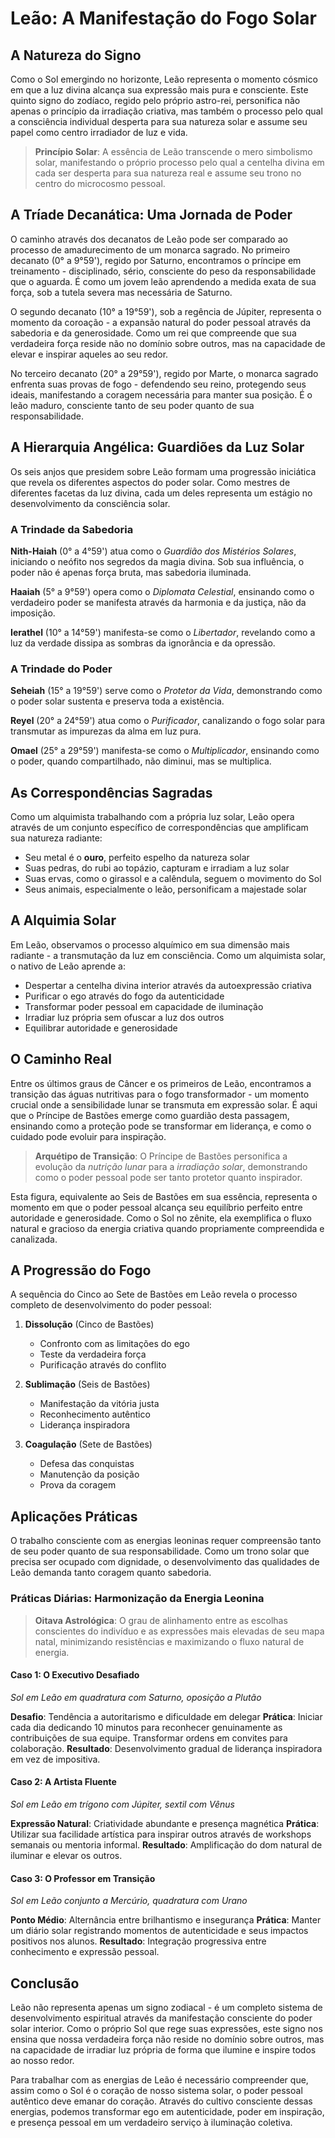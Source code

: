 # Leão: A Manifestação do Fogo Solar

## A Natureza do Signo

Como o Sol emergindo no horizonte, Leão representa o momento cósmico em que a luz divina alcança sua expressão mais pura e consciente. Este quinto signo do zodíaco, regido pelo próprio astro-rei, personifica não apenas o princípio da irradiação criativa, mas também o processo pelo qual a consciência individual desperta para sua natureza solar e assume seu papel como centro irradiador de luz e vida.

> **Princípio Solar**: A essência de Leão transcende o mero simbolismo solar, manifestando o próprio processo pelo qual a centelha divina em cada ser desperta para sua natureza real e assume seu trono no centro do microcosmo pessoal.

## A Tríade Decanática: Uma Jornada de Poder

O caminho através dos decanatos de Leão pode ser comparado ao processo de amadurecimento de um monarca sagrado. No primeiro decanato (0° a 9°59'), regido por Saturno, encontramos o príncipe em treinamento - disciplinado, sério, consciente do peso da responsabilidade que o aguarda. É como um jovem leão aprendendo a medida exata de sua força, sob a tutela severa mas necessária de Saturno.

O segundo decanato (10° a 19°59'), sob a regência de Júpiter, representa o momento da coroação - a expansão natural do poder pessoal através da sabedoria e da generosidade. Como um rei que compreende que sua verdadeira força reside não no domínio sobre outros, mas na capacidade de elevar e inspirar aqueles ao seu redor.

No terceiro decanato (20° a 29°59'), regido por Marte, o monarca sagrado enfrenta suas provas de fogo - defendendo seu reino, protegendo seus ideais, manifestando a coragem necessária para manter sua posição. É o leão maduro, consciente tanto de seu poder quanto de sua responsabilidade.

## A Hierarquia Angélica: Guardiões da Luz Solar

Os seis anjos que presidem sobre Leão formam uma progressão iniciática que revela os diferentes aspectos do poder solar. Como mestres de diferentes facetas da luz divina, cada um deles representa um estágio no desenvolvimento da consciência solar.

### A Trindade da Sabedoria

**Nith-Haiah** (0° a 4°59') atua como o *Guardião dos Mistérios Solares*, iniciando o neófito nos segredos da magia divina. Sob sua influência, o poder não é apenas força bruta, mas sabedoria iluminada.

**Haaiah** (5° a 9°59') opera como o *Diplomata Celestial*, ensinando como o verdadeiro poder se manifesta através da harmonia e da justiça, não da imposição.

**Ierathel** (10° a 14°59') manifesta-se como o *Libertador*, revelando como a luz da verdade dissipa as sombras da ignorância e da opressão.

### A Trindade do Poder

**Seheiah** (15° a 19°59') serve como o *Protetor da Vida*, demonstrando como o poder solar sustenta e preserva toda a existência.

**Reyel** (20° a 24°59') atua como o *Purificador*, canalizando o fogo solar para transmutar as impurezas da alma em luz pura.

**Omael** (25° a 29°59') manifesta-se como o *Multiplicador*, ensinando como o poder, quando compartilhado, não diminui, mas se multiplica.

## As Correspondências Sagradas

Como um alquimista trabalhando com a própria luz solar, Leão opera através de um conjunto específico de correspondências que amplificam sua natureza radiante:

- Seu metal é o **ouro**, perfeito espelho da natureza solar
- Suas pedras, do rubi ao topázio, capturam e irradiam a luz solar
- Suas ervas, como o girassol e a calêndula, seguem o movimento do Sol
- Seus animais, especialmente o leão, personificam a majestade solar

## A Alquimia Solar

Em Leão, observamos o processo alquímico em sua dimensão mais radiante - a transmutação da luz em consciência. Como um alquimista solar, o nativo de Leão aprende a:

- Despertar a centelha divina interior através da autoexpressão criativa
- Purificar o ego através do fogo da autenticidade
- Transformar poder pessoal em capacidade de iluminação
- Irradiar luz própria sem ofuscar a luz dos outros
- Equilibrar autoridade e generosidade

## O Caminho Real

Entre os últimos graus de Câncer e os primeiros de Leão, encontramos a transição das águas nutritivas para o fogo transformador - um momento crucial onde a sensibilidade lunar se transmuta em expressão solar. É aqui que o Príncipe de Bastões emerge como guardião desta passagem, ensinando como a proteção pode se transformar em liderança, e como o cuidado pode evoluir para inspiração.

> **Arquétipo de Transição**: O Príncipe de Bastões personifica a evolução da *nutrição lunar* para a *irradiação solar*, demonstrando como o poder pessoal pode ser tanto protetor quanto inspirador.

Esta figura, equivalente ao Seis de Bastões em sua essência, representa o momento em que o poder pessoal alcança seu equilíbrio perfeito entre autoridade e generosidade. Como o Sol no zênite, ela exemplifica o fluxo natural e gracioso da energia criativa quando propriamente compreendida e canalizada.

## A Progressão do Fogo

A sequência do Cinco ao Sete de Bastões em Leão revela o processo completo de desenvolvimento do poder pessoal:

1. **Dissolução** (Cinco de Bastões)
   - Confronto com as limitações do ego
   - Teste da verdadeira força
   - Purificação através do conflito

2. **Sublimação** (Seis de Bastões)
   - Manifestação da vitória justa
   - Reconhecimento autêntico
   - Liderança inspiradora

3. **Coagulação** (Sete de Bastões)
   - Defesa das conquistas
   - Manutenção da posição
   - Prova da coragem

## Aplicações Práticas

O trabalho consciente com as energias leoninas requer compreensão tanto de seu poder quanto de sua responsabilidade. Como um trono solar que precisa ser ocupado com dignidade, o desenvolvimento das qualidades de Leão demanda tanto coragem quanto sabedoria.

### Práticas Diárias: Harmonização da Energia Leonina

> **Oitava Astrológica**: O grau de alinhamento entre as escolhas conscientes do indivíduo e as expressões mais elevadas de seu mapa natal, minimizando resistências e maximizando o fluxo natural de energia.

#### Caso 1: O Executivo Desafiado
*Sol em Leão em quadratura com Saturno, oposição a Plutão*

**Desafio**: Tendência a autoritarismo e dificuldade em delegar
**Prática**: Iniciar cada dia dedicando 10 minutos para reconhecer genuinamente as contribuições de sua equipe. Transformar ordens em convites para colaboração.
**Resultado**: Desenvolvimento gradual de liderança inspiradora em vez de impositiva.

#### Caso 2: A Artista Fluente
*Sol em Leão em trígono com Júpiter, sextil com Vênus*

**Expressão Natural**: Criatividade abundante e presença magnética
**Prática**: Utilizar sua facilidade artística para inspirar outros através de workshops semanais ou mentoria informal.
**Resultado**: Amplificação do dom natural de iluminar e elevar os outros.

#### Caso 3: O Professor em Transição
*Sol em Leão conjunto a Mercúrio, quadratura com Urano*

**Ponto Médio**: Alternância entre brilhantismo e insegurança
**Prática**: Manter um diário solar registrando momentos de autenticidade e seus impactos positivos nos alunos.
**Resultado**: Integração progressiva entre conhecimento e expressão pessoal.

## Conclusão

Leão não representa apenas um signo zodiacal - é um completo sistema de desenvolvimento espiritual através da manifestação consciente do poder solar interior. Como o próprio Sol que rege suas expressões, este signo nos ensina que nossa verdadeira força não reside no domínio sobre outros, mas na capacidade de irradiar luz própria de forma que ilumine e inspire todos ao nosso redor.

Para trabalhar com as energias de Leão é necessário compreender que, assim como o Sol é o coração de nosso sistema solar, o poder pessoal autêntico deve emanar do coração. Através do cultivo consciente dessas energias, podemos transformar ego em autenticidade, poder em inspiração, e presença pessoal em um verdadeiro serviço à iluminação coletiva.